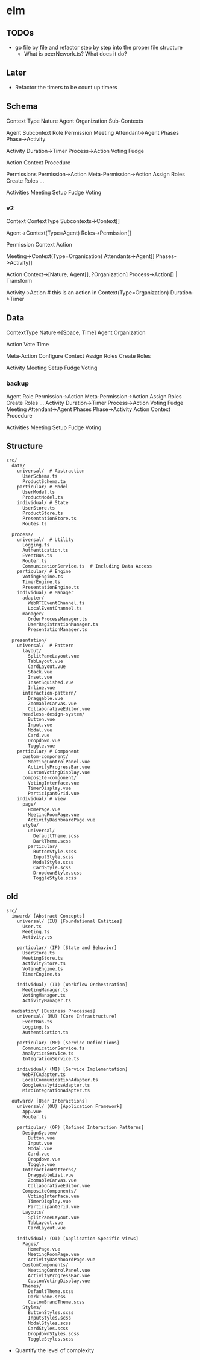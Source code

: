 # elm

## TODOs
- go file by file and refactor step by step into the proper file structure
  - What is peerNework.ts? What does it do?

## Later
- Refactor the timers to be count up timers




## Schema

Context
  Type
    Nature
    Agent
    Organization
  Sub-Contexts

Agent
  Subcontext
    Role
      Permission
    Meeting
      Attendant->Agent
      Phases
        Phase->Activity

Activity
  Duration->Timer
  Process->Action
    Voting
    Fudge


Action
  Context
  Procedure


Permissions
  Permission->Action
  Meta-Permission->Action
    Assign Roles
    Create Roles
    ...

Activities
  Meeting
  Setup
  Fudge
  Voting
  






### v2

Context
  ContextType
  Subcontexts->Context[]



Agent->Context(Type=Agent)
  Roles->Permission[]

Permission
  Context
  Action



Meeting->Context(Type=Organization)
  Attendants->Agent[]
  Phases->Activity[]



Action
  Context->[Nature, Agent[], ?Organization]
  Process->Action[] | Transform

Activity->Action  # this is an action in Context(Type=Organization)
  Duration->Timer





## Data
ContextType
  Nature->[Space, Time]
  Agent
  Organization

Action
  Vote
  Time

Meta-Action
  Configure Context
  Assign Roles
  Create Roles

Activity
  Meeting
  Setup
  Fudge
  Voting









### backup

Agent
  Role
    Permission->Action
    Meta-Permission->Action
      Assign Roles
      Create Roles
      ...
Activity
  Duration->Timer
  Process->Action
    Voting
    Fudge
Meeting
  Attendant->Agent
  Phases
    Phase->Activity
Action
  Context
  Procedure

Activities
  Meeting
  Setup
  Fudge
  Voting
  






## Structure
    src/
      data/
        universal/  # Abstraction
          UserSchema.ts
          ProductSchema.ta
        particular/ # Model
          UserModel.ts
          ProductModel.ts
        individual/ # State
          UserStore.ts
          ProductStore.ts
          PresentationStore.ts
          Routes.ts

      process/
        universal/  # Utility
          Logging.ts
          Authentication.ts
          EventBus.ts
          Router.ts
          CommunicationService.ts  # Including Data Access
        particular/ # Engine
          VotingEngine.ts
          TimerEngine.ts
          PresentationEngine.ts
        individual/ # Manager
          adapter/
            WebRTCEventChannel.ts
            LocalEventChannel.ts
          manager/
            OrderProcessManager.ts
            UserRegistrationManager.ts
            PresentationManager.ts

      presentation/
        universal/  # Pattern
          layout/
            SplitPaneLayout.vue
            TabLayout.vue
            CardLayout.vue
            Stack.vue
            Inset.vue
            InsetSquished.vue
            Inline.vue
          interaction-pattern/
            Draggable.vue
            ZoomableCanvas.vue
            CollaborativeEditor.vue
          headless-design-system/
            Button.vue
            Input.vue
            Modal.vue
            Card.vue
            Dropdown.vue
            Toggle.vue
        particular/ # Component
          custom-component/
            MeetingControlPanel.vue
            ActivityProgressBar.vue
            CustomVotingDisplay.vue
          composite-component/
            VotingInterface.vue
            TimerDisplay.vue
            ParticipantGrid.vue
        individual/ # View
          page/
            HomePage.vue
            MeetingRoomPage.vue
            ActivityDashboardPage.vue
          style/
            universal/
              DefaultTheme.scss
              DarkTheme.scss
            particular/
              ButtonStyle.scss
              InputStyle.scss
              ModalStyle.scss
              CardStyle.scss
              DropdownStyle.scss
              ToggleStyle.scss



## old
    src/
      inward/ [Abstract Concepts]
        universal/ (IU) [Foundational Entities]
          User.ts
          Meeting.ts
          Activity.ts

        particular/ (IP) [State and Behavior]
          UserStore.ts
          MeetingStore.ts
          ActivityStore.ts
          VotingEngine.ts
          TimerEngine.ts

        individual/ (II) [Workflow Orchestration]
          MeetingManager.ts
          VotingManager.ts
          ActivityManager.ts

      mediation/ [Business Processes]
        universal/ (MU) [Core Infrastructure]
          EventBus.ts
          Logging.ts
          Authentication.ts

        particular/ (MP) [Service Definitions]
          CommunicationService.ts
          AnalyticsService.ts
          IntegrationService.ts

        individual/ (MI) [Service Implementation]
          WebRTCAdapter.ts
          LocalCommunicationAdapter.ts
          GoogleAnalyticsAdapter.ts
          MiroIntegrationAdapter.ts

      outward/ [User Interactions]
        universal/ (OU) [Application Framework]
          App.vue
          Router.ts

        particular/ (OP) [Refined Interaction Patterns]
          DesignSystem/
            Button.vue
            Input.vue
            Modal.vue
            Card.vue
            Dropdown.vue
            Toggle.vue
          InteractionPatterns/
            DraggableList.vue
            ZoomableCanvas.vue
            CollaborativeEditor.vue
          CompositeComponents/
            VotingInterface.vue
            TimerDisplay.vue
            ParticipantGrid.vue
          Layouts/
            SplitPaneLayout.vue
            TabLayout.vue
            CardLayout.vue

        individual/ (OI) [Application-Specific Views]
          Pages/
            HomePage.vue
            MeetingRoomPage.vue
            ActivityDashboardPage.vue
          CustomComponents/
            MeetingControlPanel.vue
            ActivityProgressBar.vue
            CustomVotingDisplay.vue
          Themes/
            DefaultTheme.scss
            DarkTheme.scss
            CustomBrandTheme.scss
          Styles/
            ButtonStyles.scss
            InputStyles.scss
            ModalStyles.scss
            CardStyles.scss
            DropdownStyles.scss
            ToggleStyles.scss


- Quantify the level of complexity